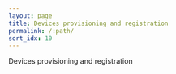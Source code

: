 ```yaml
---
layout: page
title: Devices provisioning and registration
permalink: /:path/
sort_idx: 10
---
```


Devices provisioning and registration


